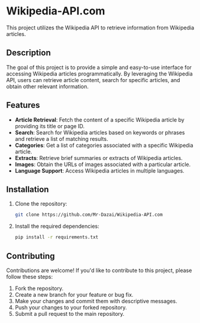 # Wikipedia-API.com
This project utilizes the Wikipedia API to retrieve information from Wikipedia articles.

## Description

The goal of this project is to provide a simple and easy-to-use interface for accessing Wikipedia articles programmatically. By leveraging the Wikipedia API, users can retrieve article content, search for specific articles, and obtain other relevant information.

## Features

- **Article Retrieval**: Fetch the content of a specific Wikipedia article by providing its title or page ID.
- **Search**: Search for Wikipedia articles based on keywords or phrases and retrieve a list of matching results.
- **Categories**: Get a list of categories associated with a specific Wikipedia article.
- **Extracts**: Retrieve brief summaries or extracts of Wikipedia articles.
- **Images**: Obtain the URLs of images associated with a particular article.
- **Language Support**: Access Wikipedia articles in multiple languages.

## Installation

1. Clone the repository:

   ```bash
   git clone https://github.com/Mr-Dazai/Wikipedia-API.com
   
2. Install the required dependencies:
   
   ```bash
   pip install -r requirements.txt

## Contributing
Contributions are welcome! If you'd like to contribute to this project, please follow these steps:

1. Fork the repository.
2. Create a new branch for your feature or bug fix.
3. Make your changes and commit them with descriptive messages.
4. Push your changes to your forked repository.
5. Submit a pull request to the main repository.


